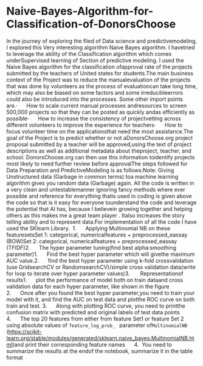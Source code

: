 # Naive-Bayes-Algorithm-for-Classification-of-DonorsChoose
In the journey of exploring the flied of Data science and predictivemodeling, I explored this Very interesting algorithm Naive Bayes algorithm. I havetried to leverage the ability of the Classification algorithm which comes underSupervised learning of Section of predictive modeling. I used the Naive Bayes algorithm for the classification ofapproval rate of the projects submitted by the teachers of United states for students.The main business context of the Project was to reduce the manualevaluation of the projects that was done by volunteers as the process of evaluationcan take long time, which may also be biased on some factors and some irreducibleerrors could also be introduced into the processes. Some other import points are.·      How to scale current manual processes andresources to screen 500,000 projects so that they can be posted as quickly andas efficiently as possible·      How to increase the consistency of projectvetting across different volunteers to improve the experience for teachers·      How to focus volunteer time on the applicationsthat need the most assistance.The goal of the Project is to predict whether or not aDonorsChoose.org project proposal submitted by a teacher will be approved,using the text of project descriptions as well as additional metadata about theproject, teacher, and school. DonorsChoose.org can then use this information toidentify projects most likely to need further review before approvalThe steps followed for Data Preparation and PredictiveModeling is as follows:Note: Giving Unstructured data (Garbage in common terms) toa machine learning algorithm gives you random data (Garbage) again. All the code is written in a very clean and untestablemanner ignoring fancy methods where ever possible and reference for everything thatis used in coding is given above the code so that is it easy for everyone tounderstand the code and leverage the potential that AI has, because I believein growing together and helping others as this makes me a great team player . Italso increases the story telling ability and to represent data.For implementation of all the code I have used the SKlearn Library.  1.      Applying Multinomial NB on these featuresetsSet 1: categorical, numericalfeatures + preprocessed_eassay (BOW)Set 2: categorical, numericalfeatures + preprocessed_eassay (TFIDF)2.      The hyper parameter tuning(find best alpha:smoothing parameter)1.      Find the best hyper parameter which will givethe maximum AUC value.2.      find the best hyper parameter using k-fold crossvalidation (use GridsearchCV or RandomsearchCV)/simple cross validation data(write for loop to iterate over hyper parameter values)3.       Representationof results1.      plot the performance of model both on train dataand cross validation data for each hyper parameter, like shown in the figure 2.      Once after you found the best hyper parameter,you need to train your model with it, and find the AUC on test data and plotthe ROC curve on both train and test. 3.      Along with plotting ROC curve, you need to printthe confusion matrix with predicted and original labels of test data points 4.      The top 20 features from either from feature Set1 or feature Set 2 using absolute values of `feature_log_prob_ ` parameter of`MultinomialNB` (https://scikit-learn.org/stable/modules/generated/sklearn.naive_bayes.MultinomialNB.html)and print their corresponding feature names      4.  You need to summarize the results at the endof the notebook, summarize it in the table format 
